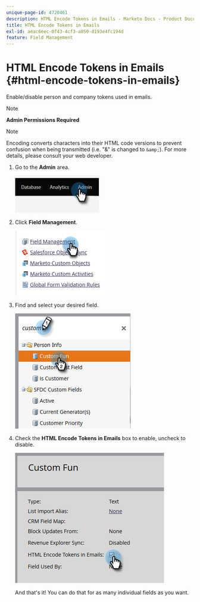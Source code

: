 ```yaml
---
unique-page-id: 4720461
description: HTML Encode Tokens in Emails - Marketo Docs - Product Documentation
title: HTML Encode Tokens in Emails
exl-id: aeac6eec-0f43-4cf3-a850-d193e4fc194d
feature: Field Management
---
```

# HTML Encode Tokens in Emails {#html-encode-tokens-in-emails}

Enable/disable person and company tokens used in emails.

>[!NOTE]
>
>**Admin Permissions Required**

>[!NOTE]
>
>Encoding converts characters into their HTML code versions to prevent confusion when being transmitted (i.e. "&" is changed to `&amp;`). For more details, please consult your web developer.

1. Go to the **Admin** area.

   ![](assets/html-encode-tokens-in-emails-1.png)

1. Click **Field Management**.

   ![](assets/html-encode-tokens-in-emails-2.png)

1. Find and select your desired field.

   ![](assets/html-encode-tokens-in-emails-3.png)

1. Check the **HTML Encode Tokens in Emails** box to enable, uncheck to disable.

   ![](assets/html-encode-tokens-in-emails-4.png)

   And that's it! You can do that for as many individual fields as you want.

